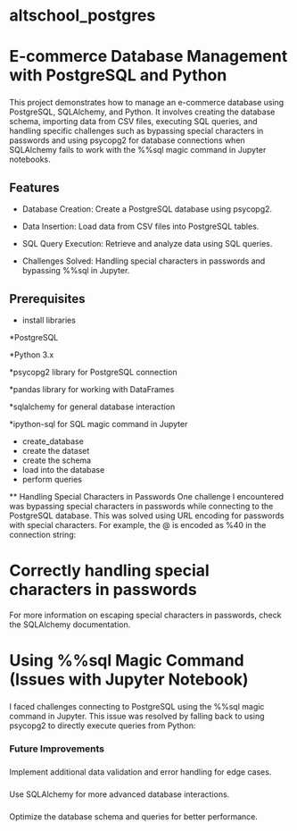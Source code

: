 # altschool_postgres
# E-commerce Database Management with PostgreSQL and Python
###
This project demonstrates how to manage an e-commerce database using PostgreSQL, SQLAlchemy, and Python. It involves creating the database schema, importing data from CSV files, executing SQL queries, and handling specific challenges such as bypassing special characters in passwords and using psycopg2 for database connections when SQLAlchemy fails to work with the %%sql magic command in Jupyter notebooks.

## Features
* Database Creation: Create a PostgreSQL database using psycopg2.

* Data Insertion: Load data from CSV files into PostgreSQL tables.

* SQL Query Execution: Retrieve and analyze data using SQL queries.

* Challenges Solved: Handling special characters in passwords and bypassing %%sql in Jupyter.

## Prerequisites
* install libraries

*PostgreSQL

*Python 3.x

*psycopg2 library for PostgreSQL connection

*pandas library for working with DataFrames

*sqlalchemy for general database interaction

*ipython-sql for SQL magic command in Jupyter



* create_database 
* create the dataset
* create the schema
* load into the database
* perform queries




** Handling Special Characters in Passwords
One challenge I encountered was bypassing special characters in passwords while connecting to the PostgreSQL database. This was solved using URL encoding for passwords with special characters. For example, the @ is encoded as %40 in the connection string:

# Correctly handling special characters in passwords
####
For more information on escaping special characters in passwords, check the SQLAlchemy documentation.

# Using %%sql Magic Command (Issues with Jupyter Notebook)
###
I faced challenges connecting to PostgreSQL using the %%sql magic command in Jupyter. This issue was resolved by falling back to using psycopg2 to directly execute queries from Python:




### Future Improvements
###
Implement additional data validation and error handling for edge cases.
###
Use SQLAlchemy for more advanced database interactions.
###
Optimize the database schema and queries for better performance.
###


